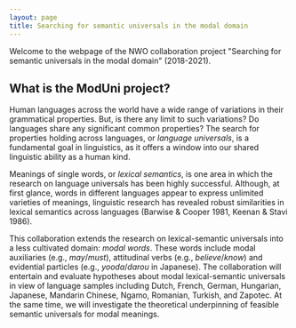 ```yaml
---
layout: page
title: Searching for semantic universals in the modal domain
---
```


Welcome to the webpage of the NWO collaboration project "Searching for semantic universals in the modal domain" (2018-2021). 
<!-- This page contains general information about the project as well as details about the four workshops. The output of the project will be uploaded as they become available.  -->

## What is the ModUni project?

Human languages across the world have a wide range of variations in their grammatical properties. But, is there any limit to such variations? Do languages share any significant common properties? The search for properties holding across languages, or *language universals*, is a fundamental goal in linguistics, as it offers a window into our shared linguistic ability as a human kind.

Meanings of single words, or *lexical semantics*, is one area in which the research on language universals has been highly successful. Although, at first glance, words in different languages appear to express unlimited varieties of meanings, linguistic research has revealed robust similarities in lexical semantics across languages (Barwise & Cooper 1981, Keenan & Stavi 1986). 

This collaboration extends the research on lexical-semantic universals into a less cultivated domain: *modal words*. These words include modal auxiliaries (e.g., *may*/*must*), attitudinal verbs (e.g., *believe*/*know*) and evidential particles (e.g., *yooda*/*darou* in Japanese). The collaboration will entertain and evaluate hypotheses about modal lexical-semantic universals in view of language samples including Dutch, French, German, Hungarian, Japanese, Mandarin Chinese, Ngamo, Romanian, Turkish, and Zapotec. At the same time, we will investigate the theoretical underpinning of feasible semantic universals for modal meanings. 
